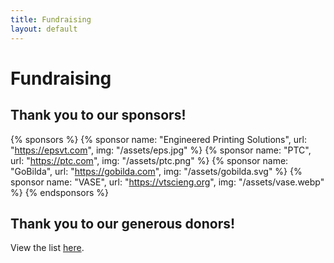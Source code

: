 ```yaml
---
title: Fundraising
layout: default
---
```

# Fundraising

## Thank you to our sponsors!
{% sponsors %}
{% sponsor name: "Engineered Printing Solutions", url: "https://epsvt.com", img: "/assets/eps.jpg" %}
{% sponsor name: "PTC", url: "https://ptc.com", img: "/assets/ptc.png" %}
{% sponsor name: "GoBilda", url: "https://gobilda.com", img: "/assets/gobilda.svg" %}
{% sponsor name: "VASE", url: "https://vtscieng.org", img: "/assets/vase.webp" %}
{% endsponsors %}

## Thank you to our generous donors!
View the list [here](https://www.gofundme.com/f/crsx6v-a-cause-i-care-about-needs-help/donations).